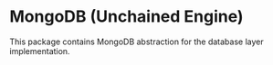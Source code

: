 # MongoDB (Unchained Engine)

This package contains MongoDB abstraction for the database layer implementation.
